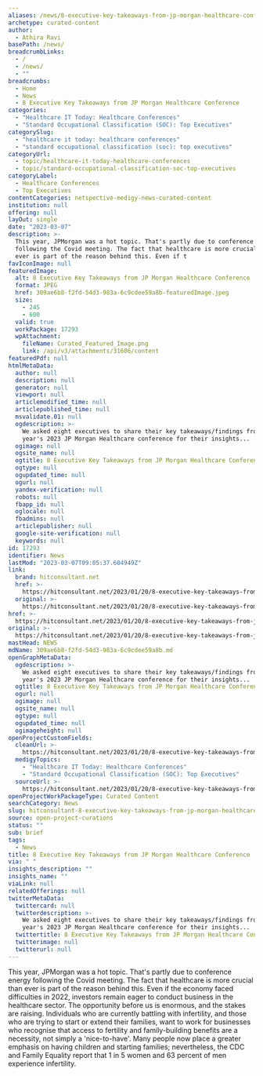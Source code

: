 ```yaml
---
aliases: /news/8-executive-key-takeaways-from-jp-morgan-healthcare-conference
archetype: curated-content
author:
  - Athira Ravi
basePath: /news/
breadcrumbLinks:
  - /
  - /news/
  - ""
breadcrumbs:
  - Home
  - News
  - 8 Executive Key Takeaways from JP Morgan Healthcare Conference
categories:
  - "Healthcare IT Today: Healthcare Conferences"
  - "Standard Occupational Classification (SOC): Top Executives"
categorySlug:
  - "healthcare it today: healthcare conferences"
  - "standard occupational classification (soc): top executives"
categoryUrl:
  - topic/healthcare-it-today-healthcare-conferences
  - topic/standard-occupational-classification-soc-top-executives
categoryLabel:
  - Healthcare Conferences
  - Top Executives
contentCategories: netspective-medigy-news-curated-content
institution: null
offering: null
layOut: single
date: "2023-03-07"
description: >-
  This year, JPMorgan was a hot topic. That's partly due to conference energy
  following the Covid meeting. The fact that healthcare is more crucial than
  ever is part of the reason behind this. Even if t
favIconImage: null
featuredImage:
  alt: 8 Executive Key Takeaways from JP Morgan Healthcare Conference
  format: JPEG
  href: 309ae6b8-f2fd-54d3-983a-6c9cdee59a8b-featuredImage.jpeg
  size:
    - 245
    - 600
  valid: true
  workPackage: 17293
  wpAttachment:
    fileName: Curated_Featured_Image.png
    link: /api/v3/attachments/31606/content
featuredPdf: null
htmlMetaData:
  author: null
  description: null
  generator: null
  viewport: null
  articlemodified_time: null
  articlepublished_time: null
  msvalidate.01: null
  ogdescription: >-
    We asked eight executives to share their key takeaways/findings from this
    year's 2023 JP Morgan Healthcare conference for their insights...
  ogimage: null
  ogsite_name: null
  ogtitle: 8 Executive Key Takeaways from JP Morgan Healthcare Conference
  ogtype: null
  ogupdated_time: null
  ogurl: null
  yandex-verification: null
  robots: null
  fbapp_id: null
  oglocale: null
  fbadmins: null
  articlepublisher: null
  google-site-verification: null
  keywords: null
id: 17293
identifier: News
lastMod: "2023-03-07T09:05:37.604949Z"
link:
  brand: hitconsultant.net
  href: >-
    https://hitconsultant.net/2023/01/20/8-executive-key-takeaways-from-jp-morgan-healthcare-conference/
  original: >-
    https://hitconsultant.net/2023/01/20/8-executive-key-takeaways-from-jp-morgan-healthcare-conference/
href: >-
  https://hitconsultant.net/2023/01/20/8-executive-key-takeaways-from-jp-morgan-healthcare-conference/
original: >-
  https://hitconsultant.net/2023/01/20/8-executive-key-takeaways-from-jp-morgan-healthcare-conference/
mastHead: NEWS
mdName: 309ae6b8-f2fd-54d3-983a-6c9cdee59a8b.md
openGraphMetaData:
  ogdescription: >-
    We asked eight executives to share their key takeaways/findings from this
    year's 2023 JP Morgan Healthcare conference for their insights...
  ogtitle: 8 Executive Key Takeaways from JP Morgan Healthcare Conference
  ogurl: null
  ogimage: null
  ogsite_name: null
  ogtype: null
  ogupdated_time: null
  ogimageheight: null
openProjectCustomFields:
  cleanUrl: >-
    https://hitconsultant.net/2023/01/20/8-executive-key-takeaways-from-jp-morgan-healthcare-conference/
  medigyTopics:
    - "Healthcare IT Today: Healthcare Conferences"
    - "Standard Occupational Classification (SOC): Top Executives"
  sourceUrl: >-
    https://hitconsultant.net/2023/01/20/8-executive-key-takeaways-from-jp-morgan-healthcare-conference/
openProjectWorkPackageType: Curated Content
searchCategory: News
slug: hitconsultant-8-executive-key-takeaways-from-jp-morgan-healthcare-conference-test
source: open-project-curations
status: ""
sub: brief
tags:
  - News
title: 8 Executive Key Takeaways from JP Morgan Healthcare Conference
via: " "
insights_description: ""
insights_name: ""
viaLink: null
relatedOfferings: null
twitterMetaData:
  twittercard: null
  twitterdescription: >-
    We asked eight executives to share their key takeaways/findings from this
    year's 2023 JP Morgan Healthcare conference for their insights...
  twittertitle: 8 Executive Key Takeaways from JP Morgan Healthcare Conference
  twitterimage: null
  twitterurl: null
---
```


<p>This year, JPMorgan was a hot topic. That's partly due to conference energy following the Covid meeting. The fact that healthcare is more crucial than ever is part of the reason behind this. Even if the economy faced difficulties in 2022, investors remain eager to conduct business in the healthcare sector. The opportunity before us is enormous, and the stakes are raising. Individuals who are currently battling with infertility, and those who are trying to start or extend their families, want to work for businesses who recognise that access to fertility and family-building benefits are a necessity, not simply a 'nice-to-have'. Many people now place a greater emphasis on having children and starting families; nevertheless, the CDC and Family Equality report that 1 in 5 women and 63 percent of men experience infertility.</p>
